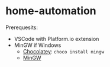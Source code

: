 # home-automation

Prerequesits:
- VSCode with Platform.io extension
- MinGW if Windows
  - [Chocolatey](https://chocolatey.org/): `choco install mingw`
  - [MinGW](https://sourceforge.net/projects/mingwbuilds/files/latest/download)
